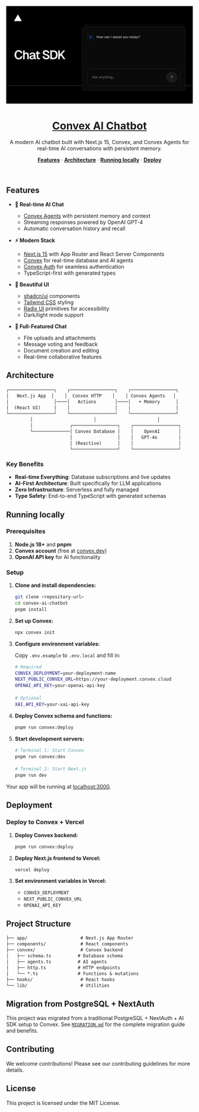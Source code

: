 <a href="https://chat.vercel.ai/">
  <img alt="Next.js 15 and Convex-powered AI chatbot." src="app/(chat)/opengraph-image.png">
  <h1 align="center">Convex AI Chatbot</h1>
</a>

<p align="center">
    A modern AI chatbot built with Next.js 15, Convex, and Convex Agents for real-time AI conversations with persistent memory.
</p>

<p align="center">
  <a href="#features"><strong>Features</strong></a> ·
  <a href="#architecture"><strong>Architecture</strong></a> ·
  <a href="#running-locally"><strong>Running locally</strong></a> ·
  <a href="#deployment"><strong>Deploy</strong></a>
</p>
<br/>

## Features

- **🚀 Real-time AI Chat**
  - [Convex Agents](https://labs.convex.dev/agent) with persistent memory and context
  - Streaming responses powered by OpenAI GPT-4
  - Automatic conversation history and recall

- **⚡ Modern Stack**
  - [Next.js 15](https://nextjs.org) with App Router and React Server Components
  - [Convex](https://convex.dev) for real-time database and AI agents
  - [Convex Auth](https://labs.convex.dev/auth) for seamless authentication
  - TypeScript-first with generated types

- **🎨 Beautiful UI**
  - [shadcn/ui](https://ui.shadcn.com) components
  - [Tailwind CSS](https://tailwindcss.com) styling
  - [Radix UI](https://radix-ui.com) primitives for accessibility
  - Dark/light mode support

- **📱 Full-Featured Chat**
  - File uploads and attachments
  - Message voting and feedback
  - Document creation and editing
  - Real-time collaborative features

## Architecture

```
┌─────────────────┐    ┌─────────────────┐    ┌─────────────────┐
│   Next.js App  │    │  Convex HTTP    │    │ Convex Agents   │
│                 │────│   Actions       │────│   + Memory      │
│  (React UI)     │    │                 │    │                 │
└─────────────────┘    └─────────────────┘    └─────────────────┘
         │                       │                       │
         │              ┌─────────────────┐    ┌─────────────────┐
         └──────────────│ Convex Database │    │    OpenAI       │
                        │                 │    │   GPT-4o        │
                        │ (Reactive)      │    │                 │
                        └─────────────────┘    └─────────────────┘
```

### Key Benefits

- **Real-time Everything**: Database subscriptions and live updates
- **AI-First Architecture**: Built specifically for LLM applications
- **Zero Infrastructure**: Serverless and fully managed
- **Type Safety**: End-to-end TypeScript with generated schemas

## Running locally

### Prerequisites

1. **Node.js 18+** and **pnpm**
2. **Convex account** (free at [convex.dev](https://convex.dev))
3. **OpenAI API key** for AI functionality

### Setup

1. **Clone and install dependencies:**
   ```bash
   git clone <repository-url>
   cd convex-ai-chatbot
   pnpm install
   ```

2. **Set up Convex:**
   ```bash
   npx convex init
   ```

3. **Configure environment variables:**
   
   Copy `.env.example` to `.env.local` and fill in:
   ```bash
   # Required
   CONVEX_DEPLOYMENT=your-deployment-name
   NEXT_PUBLIC_CONVEX_URL=https://your-deployment.convex.cloud
   OPENAI_API_KEY=your-openai-api-key
   
   # Optional
   XAI_API_KEY=your-xai-api-key
   ```

4. **Deploy Convex schema and functions:**
   ```bash
   pnpm run convex:deploy
   ```

5. **Start development servers:**
   ```bash
   # Terminal 1: Start Convex
   pnpm run convex:dev
   
   # Terminal 2: Start Next.js
   pnpm run dev
   ```

Your app will be running at [localhost:3000](http://localhost:3000).

## Deployment

### Deploy to Convex + Vercel

1. **Deploy Convex backend:**
   ```bash
   pnpm run convex:deploy
   ```

2. **Deploy Next.js frontend to Vercel:**
   ```bash
   vercel deploy
   ```

3. **Set environment variables in Vercel:**
   - `CONVEX_DEPLOYMENT`
   - `NEXT_PUBLIC_CONVEX_URL`
   - `OPENAI_API_KEY`

## Project Structure

```
├── app/                    # Next.js App Router
├── components/             # React components
├── convex/                 # Convex backend
│   ├── schema.ts          # Database schema
│   ├── agents.ts          # AI agents
│   ├── http.ts            # HTTP endpoints
│   └── *.ts               # Functions & mutations
├── hooks/                  # React hooks
└── lib/                    # Utilities
```

## Migration from PostgreSQL + NextAuth

This project was migrated from a traditional PostgreSQL + NextAuth + AI SDK setup to Convex. See [`MIGRATION.md`](./MIGRATION.md) for the complete migration guide and benefits.

## Contributing

We welcome contributions! Please see our contributing guidelines for more details.

## License

This project is licensed under the MIT License.